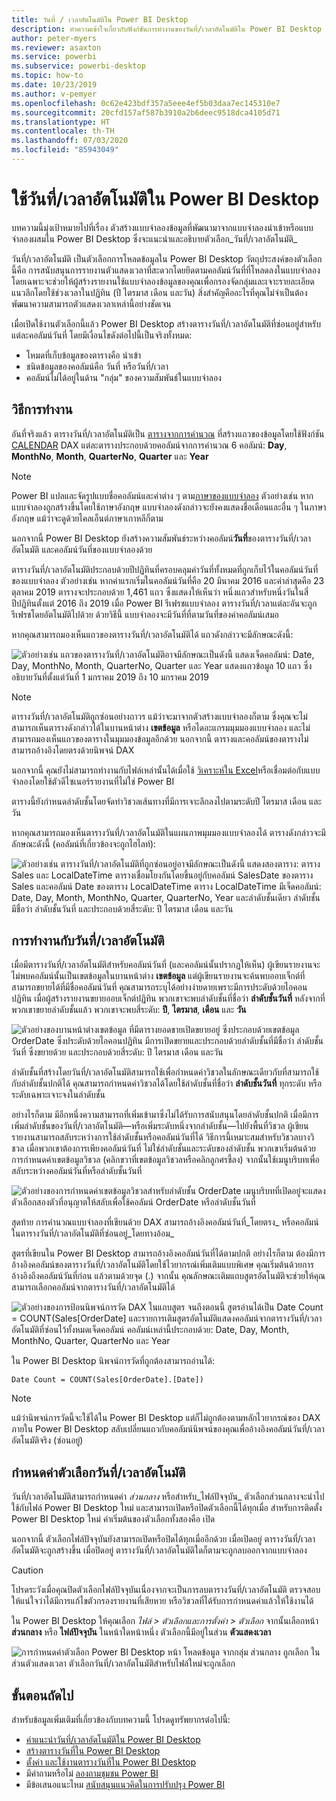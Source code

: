 ```yaml
---
title: วันที่ / เวลาอัตโนมัติใน Power BI Desktop
description: ทำความเข้าใจเกี่ยวกับฟังก์ชันการทำงานของวันที่/เวลาอัตโนมัติใน Power BI Desktop
author: peter-myers
ms.reviewer: asaxton
ms.service: powerbi
ms.subservice: powerbi-desktop
ms.topic: how-to
ms.date: 10/23/2019
ms.author: v-pemyer
ms.openlocfilehash: 0c62e423bdf357a5eee4ef5b03daa7ec145310e7
ms.sourcegitcommit: 20cfd157af587b3910a2b6deec9518dca4105d71
ms.translationtype: HT
ms.contentlocale: th-TH
ms.lasthandoff: 07/03/2020
ms.locfileid: "85943049"
---
```

# <a name="apply-auto-datetime-in-power-bi-desktop"></a>ใช้วันที่/เวลาอัตโนมัติใน Power BI Desktop

บทความนี้มุ่งเป้าหมายไปที่เรื่อง ตัวสร้างแบบจำลองข้อมูลที่พัฒนามาจากแบบจำลองนำเข้าหรือแบบจำลองผสมใน Power BI Desktop ซึ่งจะแนะนำและอธิบายตัวเลือก_วันที่/เวลาอัตโนมัติ_

วันที่/เวลาอัตโนมัติ เป็นตัวเลือกการโหลดข้อมูลใน Power BI Desktop วัตถุประสงค์ของตัวเลือกนี้คือ การสนับสนุนการรายงานตัวแสดงเวลาที่สะดวกโดยยึดตามคอลัมน์วันที่ที่โหลดลงในแบบจำลอง โดยเฉพาะจะช่วยให้ผู้สร้างรายงานใช้แบบจำลองข้อมูลของคุณเพื่อกรองจัดกลุ่มและเจาะรายละเอียดแนวลึกโดยใช้ช่วงเวลาในปฏิทิน (ปี ไตรมาส เดือน และวัน) สิ่งสำคัญคืออะไรที่คุณไม่จำเป็นต้องพัฒนาความสามารถตัวแสดงเวลาเหล่านี้อย่างชัดเจน

เมื่อเปิดใช้งานตัวเลือกนี้แล้ว Power BI Desktop สร้างตารางวันที่/เวลาอัตโนมัติที่ซ่อนอยู่สำหรับแต่ละคอลัมน์วันที่ โดยมีเงื่อนไขดังต่อไปนี้เป็นจริงทั้งหมด:

- โหมดที่เก็บข้อมูลของตารางคือ นำเข้า
- ชนิดข้อมูลของคอลัมน์คือ วันที่ หรือวันที่/เวลา
- คอลัมน์ไม่ได้อยู่ในด้าน "กลุ่ม" ของความสัมพันธ์ในแบบจำลอง

## <a name="how-it-works"></a>วิธีการทำงาน

อันที่จริงแล้ว ตารางวันที่/เวลาอัตโนมัติเป็น [ตารางจากการคำนวณ](desktop-calculated-tables.md) ที่สร้างแถวของข้อมูลโดยใช้ฟังก์ชัน [CALENDAR](/dax/calendar-function-dax) DAX แต่ละตารางประกอบด้วยคอลัมน์จากการคำนวณ 6 คอลัมน์: **Day**, **MonthNo**, **Month**, **QuarterNo**, **Quarter** และ **Year**

> [!NOTE]
> Power BI แปลและจัดรูปแบบชื่อคอลัมน์และค่าต่าง ๆ ตาม[ภาษาของแบบจำลอง](../fundamentals/supported-languages-countries-regions.md#choose-the-language-for-the-model-in-power-bi-desktop) ตัวอย่างเช่น หากแบบจำลองถูกสร้างขึ้นโดยใช้ภาษาอังกฤษ แบบจำลองดังกล่าวจะยังคงแสดงชื่อเดือนและอื่น ๆ ในภาษาอังกฤษ แม้ว่าจะดูด้วยไคลเอ็นต์ภาษาเกาหลีก็ตาม

นอกจากนี้ Power BI Desktop ยังสร้างความสัมพันธ์ระหว่างคอลัมน์**วันที่**ของตารางวันที่/เวลาอัตโนมัติ และคอลัมน์วันที่ของแบบจำลองด้วย

ตารางวันที่/เวลาอัตโนมัติประกอบด้วยปีปฏิทินที่ครอบคลุมค่าวันที่ทั้งหมดที่ถูกเก็บไว้ในคอลัมน์วันที่ของแบบจำลอง ตัวอย่างเช่น หากค่าแรกเริ่มในคอลัมน์วันที่คือ 20 มีนาคม 2016 และค่าล่าสุดคือ 23 ตุลาคม 2019 ตารางจะประกอบด้วย 1,461 แถว ซึ่งแสดงให้เห็นว่า หนึ่งแถวสำหรับหนึ่งวันในสี่ปีปฏิทินตั้งแต่ 2016 ถึง 2019 เมื่อ Power BI รีเฟรชแบบจำลอง ตารางวันที่/เวลาแต่ละอันจะถูกรีเฟรชโดยอัตโนมัติไปด้วย ด้วยวิธีนี้ แบบจำลองจะมีวันที่ที่ตามวันที่ของค่าคอลัมน์เสมอ

หากคุณสามารถมองเห็นแถวของตารางวันที่/เวลาอัตโนมัติได้ แถวดังกล่าวจะมีลักษณะดังนี้:

![ตัวอย่างเช่น แถวของตารางวันที่/เวลาอัตโนมัติอาจมีลักษณะเป็นดังนี้ แสดงเจ็ดคอลัมน์: Date, Day, MonthNo, Month, QuarterNo, Quarter และ Year แสดงแถวข้อมูล 10 แถว ซึ่งอธิบายวันที่ตั้งแต่วันที่ 1 มกราคม 2019 ถึง 10 มกราคม 2019](media/desktop-auto-date-time/auto-date-time-hidden-table-example-rows.png)

> [!NOTE]
> ตารางวันที่/เวลาอัตโนมัติถูกซ่อนอย่างถาวร แม้ว่าจะมาจากตัวสร้างแบบจำลองก็ตาม ซึ่งคุณจะไม่สามารถเห็นตารางดังกล่าวได้ในบานหน้าต่าง **เขตข้อมูล** หรือไดอะแกรมมุมมองแบบจำลอง และไม่สามารถมองเห็นแถวของตารางในมุมมองข้อมูลอีกด้วย นอกจากนี้ ตารางและคอลัมน์ของตารางไม่สามารถอ้างอิงโดยตรงด้วยนิพจน์ DAX
>
> นอกจากนี้ คุณยังไม่สามารถทำงานกับไฟล์เหล่านั้นได้เมื่อใช้ [วิเคราะห์ใน Excel](../collaborate-share/service-analyze-in-excel.md)หรือเชื่อมต่อกับแบบจำลองโดยใช้ตัวดีไซเนอร์รายงานที่ไม่ใช่ Power BI

ตารางนี้ยังกำหนดลำดับชั้นโดยจัดทำวิชวลเส้นทางที่มีการเจาะลึกลงไปตามระดับปี ไตรมาส เดือน และวัน

หากคุณสามารถมองเห็นตารางวันที่/เวลาอัตโนมัติในแผนภาพมุมมองแบบจำลองได้ ตารางดังกล่าวจะมีลักษณะดังนี้ (คอลัมน์ที่เกี่ยวข้องจะถูกไฮไลท์):

![ตัวอย่างเช่น ตารางวันที่/เวลาอัตโนมัติที่ถูกซ่อนอยู่อาจมีลักษณะเป็นดังนี้ แสดงสองตาราง: ตาราง Sales และ LocalDateTime ตารางเชื่อมโยงกันโดยขึ้นอยู่กับคอลัมน์ SalesDate ของตาราง Sales และคอลัมน์ Date ของตาราง LocalDateTime ตาราง LocalDateTime มีเจ็ดคอลัมน์: Date, Day, Month, MonthNo, Quarter, QuarterNo, Year และลำดับชั้นเดียว ลำดับชั้นมีชื่อว่า ลำดับชั้นวันที่ และประกอบด้วยสี่ระดับ: ปี ไตรมาส เดือน และวัน](media/desktop-auto-date-time/auto-date-time-hidden-table-example-diagram.png)

## <a name="work-with-auto-datetime"></a>การทำงานกับวันที่/เวลาอัตโนมัติ

เมื่อมีตารางวันที่/เวลาอัตโนมัติสำหรับคอลัมน์วันที่ (และคอลัมน์นั้นปรากฏให้เห็น) ผู้เขียนรายงานจะไม่พบคอลัมน์นั้นเป็นเขตข้อมูลในบานหน้าต่าง **เขตข้อมูล** แต่ผู้เขียนรายงานจะค้นพบออบเจ็กต์ที่สามารถขยายได้ที่มีชื่อคอลัมน์วันที่ คุณสามารถระบุได้อย่างง่ายดายเพราะมีการประดับด้วยไอคอนปฏิทิน เมื่อผู้สร้างรายงานขยายออบเจ็กต์ปฏิทิน พวกเขาจะพบลำดับชั้นที่ชื่อว่า **ลำดับชั้นวันที่** หลังจากที่พวกเขาขยายลำดับชั้นแล้ว พวกเขาจะพบสี่ระดับ: **ปี**, **ไตรมาส**, **เดือน** และ **วัน**

![ตัวอย่างของบานหน้าต่างเขตข้อมูล ที่มีตารางยอดขายเปิดขยายอยู่ ซึ่งประกอบด้วยเขตข้อมูล OrderDate ซึ่งประดับด้วยไอคอนปฏิทิน มีการเปิดขยายและประกอบด้วยลำดับชั้นที่มีชื่อว่า ลำดับชั้นวันที่ ซึ่งขยายด้วย และประกอบด้วยสี่ระดับ: ปี ไตรมาส เดือน และวัน](media/desktop-auto-date-time/auto-date-time-fields-pane-example.png)

ลำดับชั้นที่สร้างโดยวันที่/เวลาอัตโนมัติสามารถใช้เพื่อกำหนดค่าวิชวลในลักษณะเดียวกับที่สามารถใช้กับลำดับชั้นปกติได้ คุณสามารถกำหนดค่าวิชวลได้โดยใช้ลำดับชั้นที่ชื่อว่า **ลำดับชั้นวันที่** ทุกระดับ หรือระดับเฉพาะเจาะจงในลำดับชั้น

อย่างไรก็ตาม มีอีกหนึ่งความสามารถที่เพิ่มเข้ามาซึ่งไม่ได้รับการสนับสนุนโดยลำดับชั้นปกติ เมื่อมีการเพิ่มลำดับชั้นของวันที่/เวลาอัตโนมัติ—หรือเพิ่มระดับหนึ่งจากลำดับชั้น—ไปยังพื้นที่วิชวล ผู้เขียนรายงานสามารถสลับระหว่างการใช้ลำดับชั้นหรือคอลัมน์วันที่ได้ วิธีการนี้เหมาะสมสำหรับวิชวลบางวิชวล เมื่อพวกเขาต้องการเพียงคอลัมน์วันที่ ไม่ใช่ลำดับชั้นและระดับของลำดับชั้น พวกเขาเริ่มต้นด้วยการกำหนดค่าเขตข้อมูลวิชวล (คลิกขวาที่เขตข้อมูลวิชวลหรือคลิกลูกศรชี้ลง) จากนั้นใช้เมนูบริบทเพื่อสลับระหว่างคอลัมน์วันที่หรือลำดับชั้นวันที่

![ตัวอย่างของการกำหนดค่าเขตข้อมูลวิชวลสำหรับลำดับชั้น OrderDate เมนูบริบทที่เปิดอยู่จะแสดงตัวเลือกสองตัวที่อนุญาตให้สลับเพื่อใช้คอลัมน์ OrderDate หรือลำดับชั้นวันที่](media/desktop-auto-date-time/auto-date-time-configure-visuals-fields.png)

สุดท้าย การคำนวณแบบจำลองที่เขียนด้วย DAX สามารถอ้างอิงคอลัมน์วันที่_โดยตรง_ หรือคอลัมน์ในตารางวันที่/เวลาอัตโนมัติที่ซ่อนอยู่_โดยทางอ้อม_

สูตรที่เขียนใน Power BI Desktop สามารถอ้างอิงคอลัมน์วันที่ได้ตามปกติ อย่างไรก็ตาม ต้องมีการอ้างอิงคอลัมน์ของตารางวันที่/เวลาอัตโนมัติโดยใช้ไวยากรณ์เพิ่มเติมแบบพิเศษ คุณเริ่มต้นด้วยการอ้างอิงถึงคอลัมน์วันที่ก่อน แล้วตามด้วยจุด (.) จากนั้น คุณลักษณะเติมแถบสูตรอัตโนมัติจะช่วยให้คุณสามารถเลือกคอลัมน์จากตารางวันที่/เวลาอัตโนมัติได้

![ตัวอย่างของการป้อนนิพจน์การวัด DAX ในแถบสูตร จนถึงตอนนี้ สูตรอ่านได้เป็น Date Count = COUNT(Sales[OrderDate] และรายการเติมสูตรอัตโนมัติแสดงคอลัมน์จากตารางวันที่/เวลาอัตโนมัติที่ซ่อนไว้ทั้งหมดเจ็ดคอลัมน์ คอลัมน์เหล่านี้ประกอบด้วย: Date, Day, Month, MonthNo, Quarter, QuarterNo และ Year](media/desktop-auto-date-time/auto-date-time-dax-auto-complete.png)

ใน Power BI Desktop นิพจน์การวัดที่ถูกต้องสามารถอ่านได้:

```dax
Date Count = COUNT(Sales[OrderDate].[Date])
```

> [!NOTE]
> แม้ว่านิพจน์การวัดนี้จะใช้ได้ใน Power BI Desktop แต่ก็ไม่ถูกต้องตามหลักไวยากรณ์ของ DAX ภายใน Power BI Desktop สลับเปลี่ยนแถวกับคอลัมน์นิพจน์ของคุณเพื่ออ้างอิงคอลัมน์วันที่/เวลาอัตโนมัติจริง (ซ่อนอยู่)

## <a name="configure-auto-datetime-option"></a>กำหนดค่าตัวเลือกวันที่/เวลาอัตโนมัติ

วันที่/เวลาอัตโนมัติสามารถกำหนดค่า _ส่วนกลาง_ หรือสำหรับ_ไฟล์ปัจจุบัน_ ตัวเลือกส่วนกลางจะนำไปใช้กับไฟล์ Power BI Desktop ใหม่ และสามารถเปิดหรือปิดตัวเลือกนี้ได้ทุกเมื่อ สำหรับการติดตั้ง Power BI Desktop ใหม่ ค่าเริ่มต้นของตัวเลือกทั้งสองคือ เปิด

นอกจากนี้ ตัวเลือกไฟล์ปัจจุบันยังสามารถเปิดหรือปิดได้ทุกเมื่ออีกด้วย เมื่อเปิดอยู่ ตารางวันที่/เวลาอัตโนมัติจะถูกสร้างขึ้น เมื่อปิดอยู่ ตารางวันที่/เวลาอัตโนมัติใดก็ตามจะถูกลบออกจากแบบจำลอง

> [!CAUTION]
> โปรดระวังเมื่อคุณปิดตัวเลือกไฟล์ปัจจุบันเนื่องจากจะเป็นการลบตารางวันที่/เวลาอัตโนมัติ ตรวจสอบให้แน่ใจว่าได้มีการแก้ไขตัวกรองรายงานที่เสียหาย หรือวิชวลที่ได้รับการกำหนดค่าแล้วให้ใช้งานได้

ใน Power BI Desktop ให้คุณเลือก _ไฟล์ > ตัวเลือกและการตั้งค่า > ตัวเลือก_ จากนั้นเลือกหน้า **ส่วนกลาง** หรือ **ไฟล์ปัจจุบัน** ในหน้าใดหน้าหนึ่ง ตัวเลือกนี้มีอยู่ในส่วน **ตัวแสดงเวลา**

![การกำหนดค่าตัวเลือก Power BI Desktop หน้า โหลดข้อมูล จากกลุ่ม ส่วนกลาง ถูกเลือก ในส่วนตัวแสดงเวลา ตัวเลือกวันที่/เวลาอัตโนมัติสำหรับไฟล์ใหม่จะถูกเลือก](media/desktop-auto-date-time/auto-date-time-configure-global-options.png)

## <a name="next-steps"></a>ขั้นตอนถัดไป

สำหรับข้อมูลเพิ่มเติมที่เกี่ยวข้องกับบทความนี้ โปรดดูทรัพยากรต่อไปนี้:

- [คำแนะนำวันที่/เวลาอัตโนมัติใน Power BI Desktop](../guidance/auto-date-time.md)
- [สร้างตารางวันที่ใน Power BI Desktop](../guidance/model-date-tables.md)
- [ตั้งค่า และใช้งานตารางวันที่ใน Power BI Desktop](desktop-date-tables.md)
- มีคำถามหรือไม่ [ลองถามชุมชน Power BI](https://community.powerbi.com/)
- มีข้อเสนอแนะไหม [สนับสนุนแนวคิดในการปรับปรุง Power BI](https://ideas.powerbi.com/)
